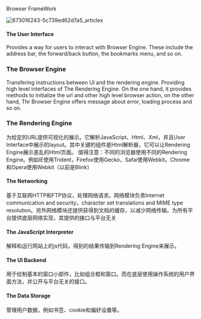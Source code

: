 Browser FrameWork

![673016243-5c739ed62d7a5_articlex](https://github.com/leekeiling/Interview-basics-for-Computer-Science/blob/master/pics/673016243-5c739ed62d7a5_articlex.png?raw=true)

#### The User Interface     

Provides a way for users to interact with Browser Engine. These include the address bar, the forward/back button, the bookmarks menu, and so on. 

### The Browser Engine

Transfering instructions between UI and the rendering engine. Providing high level interfaces of The Rendering Engine. On the one hand, it provides methods to initialize the url and other high level browser action, on the other hand, Thr Browser Engine offers message about error, loading process and so on.

### The Rendering Engine

为给定的URL提供可视化的展示。它解析JavaScript、Html、Xml，并且User Interface中展示的layout。其中关键的组件是Html解析器，它可以让Rendering Engine展示差乱的Html页面。 值得注意：不同的浏览器使用不同的Rendering Engine。例如IE使用Trident，Firefox使用Gecko，Safai使用Webkit。Chrome和Opera使用Webkit（以前是Blink）

#### The Networking

基于互联网HTTP和FTP协议，处理网络请求。网络模块负责Internet communication and security，character set translations and MIME type resolution。另外网络模块还提供获得到文档的缓存，以减少网络传输。为所有平台提供底层网络实现，其提供的接口与平台无关

#### The JavaScript Interpreter

解释和运行网站上的js代码，得到的结果传输到Rendering Engine来展示。

#### The UI Backend

用于绘制基本的窗口小部件，比如组合框和窗口。而在底层使用操作系统的用户界面方法，并公开与平台无关的接口。

#### The Data Storage

管理用户数据，例如书签、cookie和偏好设置等。



                                                                                                           
